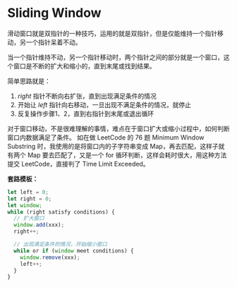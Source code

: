 # Sliding Window

滑动窗口就是双指针的一种技巧，运用的就是双指针，但是仅能维持一个指针移动，另一个指针呆着不动。

当一个指针维持不动，另一个指针移动时，两个指针之间的部分就是一个窗口，这个窗口是不断的扩大和缩小的，直到末尾或找到结果。

简单思路就是：

1. *right* 指针不断向右扩张，直到出现满足条件的情况
2. 开始让 *left* 指针向右移动，一旦出现不满足条件的情况，就停止
3. 反复操作步骤1、2，直到右指针到末尾或退出循环

对于窗口移动，不是很难理解的事情，难点在于窗口扩大或缩小过程中，如何判断窗口内数据满足了条件。
如在做 LeetCode 的 76 题 Minimum Window Substring 时，我使用的是将窗口内的子字符串变成 Map，再去匹配，这样子就有两个 Map 要去匹配了，又是一个 for 循环判断，这样会耗时很大，用这种方法提交 LeetCode，直接判了 Time Limit Exceeded。

**套路模板：**

```javascript
let left = 0;
let right = 0;
let window;
while (right satisfy conditions) {
  // 扩大窗口
  window.add(xxx);
  right++;

  // 出现满足条件的情况，开始缩小窗口
  while or if (window meet conditions) {
    window.remove(xxx);
    left++;
  }
}
```
